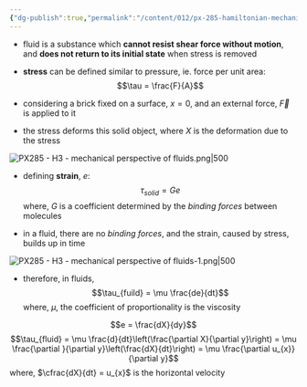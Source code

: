 ```yaml
---
{"dg-publish":true,"permalink":"/content/012/px-285-hamiltonian-mechanics-and-fluid-dynamics/px-285-h3-mechanical-perspective-of-fluids/","noteIcon":"1","created":"2025-01-09T14:42:19.537+00:00","updated":"2025-01-09T15:09:14.686+00:00"}
---
```


- fluid is a substance which **cannot resist shear force without motion**, and **does not return to its initial state** when stress is removed

- **stress** can be defined similar to pressure, ie. force per unit area:
$$\tau = \frac{F}{A}$$
- considering a brick fixed on a surface, $x=0$, and an external force, $\vec F$ is applied to it
- the stress deforms this solid object, where $X$ is the deformation due to the stress

![PX285 - H3 - mechanical perspective of fluids.png|500](/img/user/pics/PX285%20-%20H3%20-%20mechanical%20perspective%20of%20fluids.png)

- defining **strain**, $e$:
$$\tau_{solid} = G e$$
	where, $G$ is a coefficient determined by the *binding forces* between molecules

- in a fluid, there are no *binding forces*, and the strain, caused by stress, builds up in time

![PX285 - H3 - mechanical perspective of fluids-1.png|500](/img/user/pics/PX285%20-%20H3%20-%20mechanical%20perspective%20of%20fluids-1.png)

- therefore, in fluids,
$$\tau_{fuild} = \mu \frac{de}{dt}$$
	where, $\mu$, the coefficient of proportionality is the viscosity

$$e = \frac{dX}{dy}$$
$$\tau_{fluid} = \mu \frac{d}{dt}\left(\frac{\partial X}{\partial y}\right) = \mu \frac{\partial }{\partial y}\left(\frac{dX}{dt}\right) = \mu \frac{\partial u_{x}}{\partial y}$$
	where, $\cfrac{dX}{dt} = u_{x}$ is the horizontal velocity